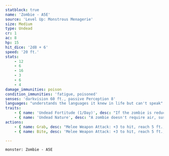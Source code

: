 ```yaml
---
statblock: true
name: 'Zombie - A5E'
source: 'Level Up: Monstrous Menagerie'
size: Medium
type: Undead
cr: 1
ac: 8
hp: 15
hit_dice: '2d8 + 6'
speed: '20 ft.'
stats:
    - 12
    - 6
    - 16
    - 3
    - 6
    - 4
damage_immunities: poison
condition_immunities: 'fatigue, poisoned'
senses: 'darkvision 60 ft., passive Perception 8'
languages: "understands the languages it knew in life but can't speak"
traits:
    - { name: 'Undead Fortitude (1/Day)', desc: "If the zombie is reduced to 0 hit points by damage that isn't radiant or from a critical hit, it's instead reduced to 1 hit point, falls prone, and is stunned until the end of its next turn, appearing to be dead." }
    - { name: 'Undead Nature', desc: "A zombie doesn't require air, sustenance, or sleep." }
actions:
    - { name: Grab, desc: "Melee Weapon Attack: +3 to hit, reach 5 ft., one target. Hit: 4 (1d6 + 1) bludgeoning damage. If the target is a Medium or smaller creature, it is grappled (escape DC 11). Until the grapple ends, the zombie can't grab another target." }
    - { name: Bite, desc: 'Melee Weapon Attack: +3 to hit, reach 5 ft., one grappled target. Hit: 6 (1d10 + 1) piercing damage, and the zombie regains the same number of hit points.' }

---
```

```statblock
monster: Zombie - A5E
```
